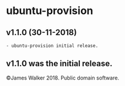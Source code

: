 <!--
ubuntu-provision
/CHANGELOG.md
©James Walker 2018. Public domain software.
-->

ubuntu-provision
================

## v1.1.0 (30-11-2018)
	- ubuntu-provision initial release.

## v1.1.0 was the initial release.

©James Walker 2018. Public domain software.

<!--
End of file.
-->